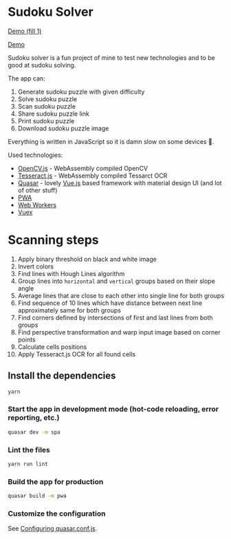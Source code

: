 # Sudoku Solver

[Demo (fill 1)](https://lubosmato.github.io/sudoku/#/sudoku/MjY3ODkxNTM0NTQxNzYzMjg5OTM4MjQ1NzYxMzc1IDI4NDk2MTI0OTM2ODc1Njg5NDU3MTIzNDk2NTcyMzE4NzEzNjg0OTUyODUyMzE5NjQ3)

[Demo](https://lubosmato.github.io/sudoku/#/)

Sudoku solver is a fun project of mine to test new technologies and to be good at sudoku solving.

The app can: 
1. Generate sudoku puzzle with given difficulty
2. Solve sudoku puzzle
3. Scan sudoku puzzle
4. Share sudoku puzzle link
5. Print sudoku puzzle
6. Download sudoku puzzle image

Everything is written in JavaScript so it is damn slow on some devices 🙂. 

Used technologies:
- [OpenCV.js](https://docs.opencv.org/master/d5/d10/tutorial_js_root.html) - WebAssembly compiled OpenCV
- [Tesseract.js](https://github.com/naptha/tesseract.js) - WebAssembly compiled Tessarct OCR
- [Quasar](https://quasar.dev/) - lovely [Vue.js](https://vuejs.org/) based framework with material design UI (and lot of other stuff)
- [PWA](https://web.dev/progressive-web-apps/)
- [Web Workers](https://developer.mozilla.org/en-US/docs/Web/API/Web_Workers_API/Using_web_workers)
- [Vuex](https://vuex.vuejs.org/)

# Scanning steps
1. Apply binary threshold on black and white image
2. Invert colors
3. Find lines with Hough Lines algorithm
4. Group lines into `horizontal` and `vertical` groups based on their slope angle
5. Average lines that are close to each other into single line for both groups
6. Find sequence of 10 lines which have distance between next line approximately same for both groups
7. Find corners defined by intersections of first and last lines from both groups
8. Find perspective transformation and warp input image based on corner points
9. Calculate cells positions
10. Apply Tesseract.js OCR for all found cells

## Install the dependencies
```bash
yarn
```

### Start the app in development mode (hot-code reloading, error reporting, etc.)
```bash
quasar dev -m spa
```

### Lint the files
```bash
yarn run lint
```

### Build the app for production
```bash
quasar build -m pwa
```

### Customize the configuration
See [Configuring quasar.conf.js](https://quasar.dev/quasar-cli/quasar-conf-js).

